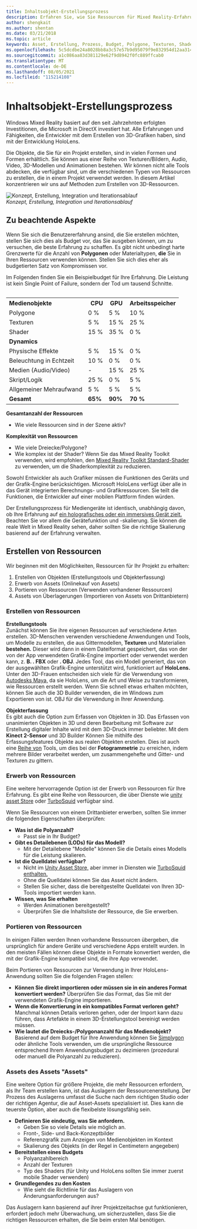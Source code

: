 ```yaml
---
title: Inhaltsobjekt-Erstellungsprozess
description: Erfahren Sie, wie Sie Ressourcen für Mixed Reality-Erfahrungen erstellen, kaufen und portieren.
author: shengkait
ms.author: shentan
ms.date: 03/21/2018
ms.topic: article
keywords: Asset, Erstellung, Prozess, Budget, Polygone, Texturen, Shader, Leistung, Mixed Reality-Headset, Windows Mixed Reality-Headset, Virtual Reality-Headset, HoloLens, MRTK, Mixed Reality Toolkit, Ressourcen
ms.openlocfilehash: 5c5dcdbe24a8028bb8a3c57e57b9d95079f9e832954d12aa31421dd75f1b6982
ms.sourcegitcommit: a1c086aa83d381129e62f9d8942f0fc889ffcab0
ms.translationtype: MT
ms.contentlocale: de-DE
ms.lasthandoff: 08/05/2021
ms.locfileid: "115214108"
---
```

# <a name="asset-creation-process"></a>Inhaltsobjekt-Erstellungsprozess

Windows Mixed Reality basiert auf den seit Jahrzehnten erfolgten Investitionen, die Microsoft in DirectX investiert hat. Alle Erfahrungen und Fähigkeiten, die Entwickler mit dem Erstellen von 3D-Grafiken haben, sind mit der Entwicklung HoloLens.

Die Objekte, die Sie für ein Projekt erstellen, sind in vielen Formen und Formen erhältlich. Sie können aus einer Reihe von Texturen/Bildern, Audio, Video, 3D-Modellen und Animationen bestehen. Wir können nicht alle Tools abdecken, die verfügbar sind, um die verschiedenen Typen von Ressourcen zu erstellen, die in einem Projekt verwendet werden. In diesem Artikel konzentrieren wir uns auf Methoden zum Erstellen von 3D-Ressourcen.

![Konzept, Erstellung, Integration und Iterationsablauf](images/concept-creation-integration-iteration-flow-640px.jpg)<br>
*Konzept, Erstellung, Integration und Iterationsablauf*

## <a name="things-to-consider"></a>Zu beachtende Aspekte

Wenn Sie sich die Benutzererfahrung ansind, die  Sie erstellen möchten, stellen Sie sich dies als Budget vor, das Sie ausgeben können, um zu versuchen, die beste Erfahrung zu schaffen. Es gibt nicht unbedingt harte Grenzwerte für die Anzahl von **Polygonen** oder Materialtypen, **die** Sie in Ihren Ressourcen verwenden können. Stellen Sie sich dies eher als budgetierten Satz von Kompromissen vor.

Im Folgenden finden Sie ein Beispielbudget für Ihre Erfahrung. Die Leistung ist kein Single Point of Failure, sondern der Tod um tausend Schnitte.
<br>

<table style="float:right; margin-left: 10px;">
<tr>
<th style="text-align:left;"><b>Medienobjekte</b></th><th style="text-align:right;"> CPU</th><th> GPU</th><th> Arbeitsspeicher</th>
</tr><tr>
<td> Polygone</td><td> 0 %</td><td> 5 %</td><td> 10 %</td>
</tr><tr>
<td> Texturen</td><td> 5 %</td><td> 15 %</td><td>25 %</td>
</tr><tr>
<td> Shader</td><td> 15 %</td><td> 35 %</td><td> 0 %</td>
</tr><tr>
<td> <b>Dynamics</b></td><td></td><td></td><td></td>
</tr><tr>
<td> Physische Effekte</td><td> 5 %</td><td> 15 %</td><td> 0 %</td>
</tr><tr>
<td> Beleuchtung in Echtzeit</td><td> 10 %</td><td> 0 %</td><td> 0 %</td>
</tr><tr>
<td> Medien (Audio/Video)</td><td> -</td><td> 15 %</td><td> 25 %</td>
</tr><tr>
<td> Skript/Logik</td><td> 25 %</td><td> 0 %</td><td> 5 %</td>
</tr><tr>
<td> Allgemeiner Mehraufwand</td><td> 5 %</td><td> 5 %</td><td> 5 %</td>
</tr><tr>
<td> <b>Gesamt</b></td><td> <b>65%</b></td><td> <b>90%</b></td><td> <b>70 %</b></td>
</tr>
</table>

**Gesamtanzahl der Ressourcen**
* Wie viele Ressourcen sind in der Szene aktiv?

**Komplexität von Ressourcen**
* Wie viele Dreiecke/Polygone?
* Wie komplex ist der Shader? Wenn Sie das Mixed Reality Toolkit verwenden, wird empfohlen, den [Mixed Reality Toolkit Standard-Shader](https://github.com/microsoft/MixedRealityToolkit-Unity/blob/mrtk_release/Documentation/README_MRTKStandardShader.md) zu verwenden, um die Shaderkomplexität zu reduzieren.

Sowohl Entwickler als auch Grafiker müssen die Funktionen des Geräts und der Grafik-Engine berücksichtigen. Microsoft HoloLens verfügt über alle in das Gerät integrierten Berechnungs- und Grafikressourcen. Sie teilt die Funktionen, die Entwickler auf einer mobilen Plattform finden würden.

Der Erstellungsprozess für Mediengeräte ist identisch, unabhängig davon, ob Ihre Erfahrung auf [ein holografisches oder ein immersives Gerät zielt.](../discover/mixed-reality.md#the-mixed-reality-spectrum) Beachten Sie vor allem die Gerätefunktion und -skalierung. Sie können die reale Welt in Mixed Reality sehen, daher sollten Sie die richtige Skalierung basierend auf der Erfahrung verwalten.

## <a name="authoring-assets"></a>Erstellen von Ressourcen

Wir beginnen mit den Möglichkeiten, Ressourcen für Ihr Projekt zu erhalten:
1. Erstellen von Objekten (Erstellungstools und Objekterfassung)
2. Erwerb von Assets (Onlinekauf von Assets)
3. Portieren von Ressourcen (Verwenden vorhandener Ressourcen)
4. Assets von Überlagerungen (Importieren von Assets von Drittanbietern)

### <a name="creating-assets"></a>Erstellen von Ressourcen

**Erstellungstools**<br>
Zunächst können Sie ihre eigenen Ressourcen auf verschiedene Arten erstellen. 3D-Menschen verwenden verschiedene Anwendungen und Tools, um Modelle zu erstellen, die aus Gittermodellen, **Texturen** und Materialien **bestehen.** Dieser wird dann in einem Dateiformat gespeichert, das von der von der App verwendeten Grafik-Engine importiert oder verwendet werden kann, z. **B. . FBX** oder **. OBJ**. Jedes Tool, das ein Modell generiert, das von der ausgewählten Grafik-Engine unterstützt wird, funktioniert auf **HoloLens.** Unter den 3D-Frauen entscheiden sich viele für die Verwendung von [Autodesks Maya,](https://www.youtube.com/watch?v=q0K3n0Gf8mA) da sie HoloLens, um die Art und Weise zu transformieren, wie Ressourcen erstellt werden. Wenn Sie schnell etwas erhalten möchten, [](https://developer.microsoft.com/windows/hardware/3d-print/3d-builder-resources) können Sie auch die 3D Builder verwenden, die im Windows zum Exportieren von ist. OBJ für die Verwendung in Ihrer Anwendung.

**Objekterfassung**<br>
Es gibt auch die Option zum Erfassen von Objekten in 3D. Das Erfassen von unanimierten Objekten in 3D und deren Bearbeitung mit Software zur Erstellung digitaler Inhalte wird mit dem 3D-Druck immer beliebter. Mit dem **Kinect 2-Sensor** und 3D Builder Können Sie mithilfe des Erfassungsfeatures Objekte aus realen Objekten erstellen. [](https://developer.microsoft.com/windows/hardware/3d-print/3d-builder-resources) Dies ist auch eine [Reihe von](https://en.wikipedia.org/wiki/Comparison_of_photogrammetry_software) Tools, um dies bei der **Fotogrammetrie** zu erreichen, indem mehrere Bilder verarbeitet werden, um zusammengehefte und Gitter- und Texturen zu gittern.

### <a name="purchasing-assets"></a>Erwerb von Ressourcen

Eine weitere hervorragende Option ist der Erwerb von Ressourcen für Ihre Erfahrung. Es gibt eine Reihe von Ressourcen, die über Dienste wie [unity asset Store](https://www.assetstore.unity3d.com/) oder [TurboSquid](https://www.turbosquid.com/) verfügbar sind.

Wenn Sie Ressourcen von einem Drittanbieter erwerben, sollten Sie immer die folgenden Eigenschaften überprüfen:
* **Was ist die Polyanzahl?**
  * Passt sie in Ihr Budget?
* **Gibt es Detailebenen (LODs) für das Modell?**
  * Mit der Detailebene "Modelle" können Sie die Details eines Modells für die Leistung skalieren.
* **Ist die Quelldatei verfügbar?**
  * Nicht im [Unity Asset Store,](https://www.assetstore.unity3d.com/) aber immer in Diensten wie [TurboSquid enthalten.](https://www.turbosquid.com/)
  * Ohne die Quelldatei können Sie das Asset nicht ändern.
  * Stellen Sie sicher, dass die bereitgestellte Quelldatei von Ihren 3D-Tools importiert werden kann.
* **Wissen, was Sie erhalten**
  * Werden Animationen bereitgestellt?
  * Überprüfen Sie die Inhaltsliste der Ressource, die Sie erwerben.

### <a name="porting-assets"></a>Portieren von Ressourcen

In einigen Fällen werden Ihnen vorhandene Ressourcen übergeben, die ursprünglich für andere Geräte und verschiedene Apps erstellt wurden. In den meisten Fällen können diese Objekte in Formate konvertiert werden, die mit der Grafik-Engine kompatibel sind, die ihre App verwendet.

Beim Portieren von Ressourcen zur Verwendung in Ihrer HoloLens-Anwendung sollten Sie die folgenden Fragen stellen:
* **Können Sie direkt importieren oder müssen sie in ein anderes Format konvertiert werden?** Überprüfen Sie das Format, das Sie mit der verwendeten Grafik-Engine importieren.
* **Wenn die Konvertierung in ein kompatibles Format verloren geht?** Manchmal können Details verloren gehen, oder der Import kann dazu führen, dass Artefakte in einem 3D-Erstellungstool bereinigt werden müssen.
* **Wie lautet die Dreiecks-/Polygonanzahl für das Medienobjekt?** Basierend auf dem Budget für Ihre Anwendung können Sie [Simplygon](https://www.simplygon.com/) oder ähnliche Tools verwenden, um die ursprüngliche Ressource entsprechend Ihrem Anwendungsbudget zu dezimieren (prozedural oder manuell die Polyanzahl zu reduzieren).

### <a name="outsourcing-assets"></a>Assets des Assets "Assets"

Eine weitere Option für größere Projekte, die mehr Ressourcen erfordern, als Ihr Team erstellen kann, ist das Auslagern der Ressourcenerstellung. Der Prozess des Auslagerns umfasst die Suche nach dem richtigen Studio oder der richtigen Agentur, die auf Asset-Assets spezialisiert ist. Dies kann die teuerste Option, aber auch die flexibelste lösungsfähig sein.
* **Definieren Sie eindeutig, was Sie anfordern.**
  * Geben Sie so viele Details wie möglich an.
  * Front-, Side- und Back-Konzeptbilder
  * Referenzgrafik zum Anzeigen von Medienobjekten im Kontext
  * Skalierung des Objekts (in der Regel in Centimetern angegeben)
* **Bereitstellen eines Budgets**
  * Polyanzahlbereich
  * Anzahl der Texturen
  * Typ des Shaders (für Unity und HoloLens sollten Sie immer zuerst mobile Shader verwenden)
* **Grundlegendes zu den Kosten**
  * Wie sieht die Richtlinie für das Auslagern von Änderungsanforderungen aus?

Das Auslagern kann basierend auf ihrer Projektzeitachse gut funktionieren, erfordert jedoch mehr Überwachung, um sicherzustellen, dass Sie die richtigen Ressourcen erhalten, die Sie beim ersten Mal benötigen.
